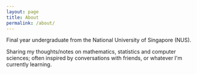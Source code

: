 ```yaml
---
layout: page
title: About
permalink: /about/
---
```


Final year undergraduate from the National University of Singapore (NUS). 

Sharing my thoughts/notes on mathematics, statistics and computer sciences; often inspired by conversations with friends, or whatever I'm currently learning.